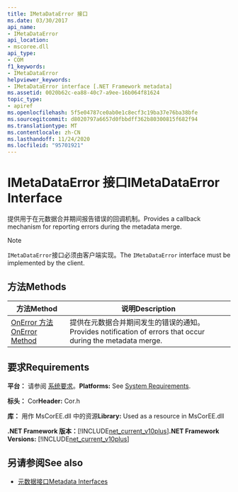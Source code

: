 ```yaml
---
title: IMetaDataError 接口
ms.date: 03/30/2017
api_name:
- IMetaDataError
api_location:
- mscoree.dll
api_type:
- COM
f1_keywords:
- IMetaDataError
helpviewer_keywords:
- IMetaDataError interface [.NET Framework metadata]
ms.assetid: 0020b62c-ea88-40c7-a9ee-16b064f81624
topic_type:
- apiref
ms.openlocfilehash: 5f5e04787ce0ab0e1c8ecf3c19ba37e76ba38bfe
ms.sourcegitcommit: d8020797a6657d0fbbdff362b80300815f682f94
ms.translationtype: MT
ms.contentlocale: zh-CN
ms.lasthandoff: 11/24/2020
ms.locfileid: "95701921"
---
```

# <a name="imetadataerror-interface"></a><span data-ttu-id="cff69-102">IMetaDataError 接口</span><span class="sxs-lookup"><span data-stu-id="cff69-102">IMetaDataError Interface</span></span>

<span data-ttu-id="cff69-103">提供用于在元数据合并期间报告错误的回调机制。</span><span class="sxs-lookup"><span data-stu-id="cff69-103">Provides a callback mechanism for reporting errors during the metadata merge.</span></span>  
  
> [!NOTE]
> <span data-ttu-id="cff69-104">`IMetaDataError`接口必须由客户端实现。</span><span class="sxs-lookup"><span data-stu-id="cff69-104">The `IMetaDataError` interface must be implemented by the client.</span></span>  
  
## <a name="methods"></a><span data-ttu-id="cff69-105">方法</span><span class="sxs-lookup"><span data-stu-id="cff69-105">Methods</span></span>  
  
|<span data-ttu-id="cff69-106">方法</span><span class="sxs-lookup"><span data-stu-id="cff69-106">Method</span></span>|<span data-ttu-id="cff69-107">说明</span><span class="sxs-lookup"><span data-stu-id="cff69-107">Description</span></span>|  
|------------|-----------------|  
|[<span data-ttu-id="cff69-108">OnError 方法</span><span class="sxs-lookup"><span data-stu-id="cff69-108">OnError Method</span></span>](imetadataerror-onerror-method.md)|<span data-ttu-id="cff69-109">提供在元数据合并期间发生的错误的通知。</span><span class="sxs-lookup"><span data-stu-id="cff69-109">Provides notification of errors that occur during the metadata merge.</span></span>|  
  
## <a name="requirements"></a><span data-ttu-id="cff69-110">要求</span><span class="sxs-lookup"><span data-stu-id="cff69-110">Requirements</span></span>  

 <span data-ttu-id="cff69-111">**平台：** 请参阅 [系统要求](../../get-started/system-requirements.md)。</span><span class="sxs-lookup"><span data-stu-id="cff69-111">**Platforms:** See [System Requirements](../../get-started/system-requirements.md).</span></span>  
  
 <span data-ttu-id="cff69-112">**标头：** Cor</span><span class="sxs-lookup"><span data-stu-id="cff69-112">**Header:** Cor.h</span></span>  
  
 <span data-ttu-id="cff69-113">**库：** 用作 MsCorEE.dll 中的资源</span><span class="sxs-lookup"><span data-stu-id="cff69-113">**Library:** Used as a resource in MsCorEE.dll</span></span>  
  
 <span data-ttu-id="cff69-114">**.NET Framework 版本：**[!INCLUDE[net_current_v10plus](../../../../includes/net-current-v10plus-md.md)]</span><span class="sxs-lookup"><span data-stu-id="cff69-114">**.NET Framework Versions:** [!INCLUDE[net_current_v10plus](../../../../includes/net-current-v10plus-md.md)]</span></span>  
  
## <a name="see-also"></a><span data-ttu-id="cff69-115">另请参阅</span><span class="sxs-lookup"><span data-stu-id="cff69-115">See also</span></span>

- [<span data-ttu-id="cff69-116">元数据接口</span><span class="sxs-lookup"><span data-stu-id="cff69-116">Metadata Interfaces</span></span>](metadata-interfaces.md)
